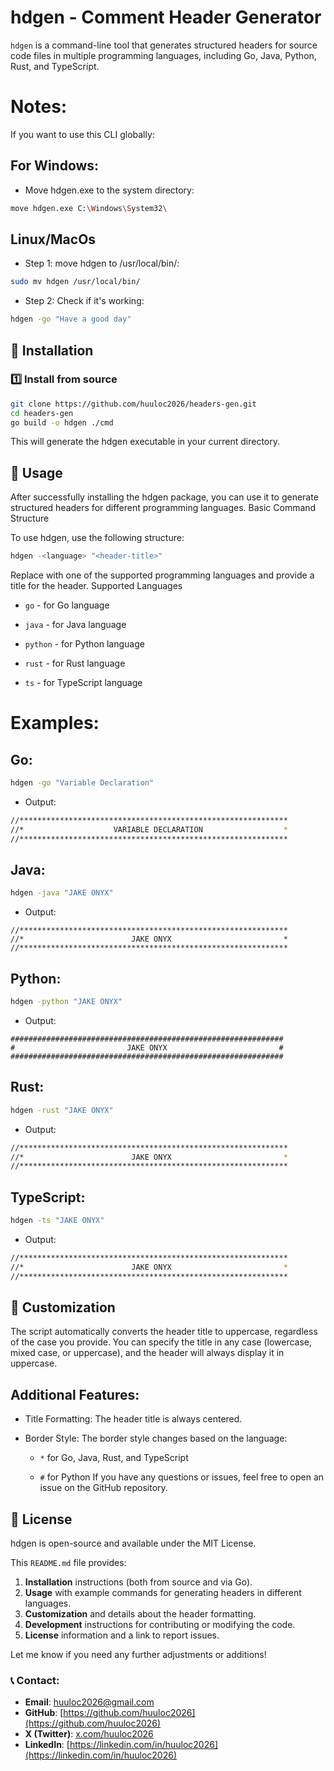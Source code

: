 # hdgen - Comment Header Generator

`hdgen` is a command-line tool that generates structured headers for source code files in multiple programming languages, including Go, Java, Python, Rust, and TypeScript.
# Notes:
If you want to use this CLI globally:
## For Windows:
- Move hdgen.exe to the system directory:
```sh
move hdgen.exe C:\Windows\System32\
```
## Linux/MacOs
- Step 1: move hdgen to /usr/local/bin/:
```sh
sudo mv hdgen /usr/local/bin/
```
- Step 2: Check if it's working:
```sh
hdgen -go "Have a good day"
```

## 🚀 Installation

### 1️⃣ Install from source

```sh
git clone https://github.com/huuloc2026/headers-gen.git
cd headers-gen
go build -o hdgen ./cmd
```
This will generate the hdgen executable in your current directory.

## 🔧 Usage

After successfully installing the hdgen package, you can use it to generate structured headers for different programming languages.
Basic Command Structure

To use hdgen, use the following structure:
```sh
hdgen -<language> "<header-title>"
```
Replace <language> with one of the supported programming languages and provide a title for the header.
Supported Languages

- `go` - for Go language

- `java` - for Java language

- `python` - for Python language

- `rust` - for Rust language

- `ts` - for TypeScript language


# Examples:

## Go:

```sh
hdgen -go "Variable Declaration"
```
- Output:
```sh
//************************************************************
//*                    VARIABLE DECLARATION                  *
//************************************************************
```

## Java:
```sh
hdgen -java "JAKE ONYX"
```
- Output:
```
//************************************************************
//*                        JAKE ONYX                         *
//************************************************************
```
## Python:

```sh
hdgen -python "JAKE ONYX"
```
- Output:
```
#############################################################
#                         JAKE ONYX                         #
#############################################################
```

## Rust:
```sh
hdgen -rust "JAKE ONYX"
```
- Output:
```sh
//************************************************************
//*                        JAKE ONYX                         *
//************************************************************
```
## TypeScript:
```sh
hdgen -ts "JAKE ONYX"
```
- Output:
```sh
//************************************************************
//*                        JAKE ONYX                         *
//************************************************************
```

## 🎨 Customization

The script automatically converts the header title to uppercase, regardless of the case you provide. You can specify the title in any case (lowercase, mixed case, or uppercase), and the header will always display it in uppercase.
## Additional Features:

- Title Formatting: The header title is always centered.

- Border Style: The border style changes based on the language:

    - ```*``` for Go, Java, Rust, and TypeScript

    - ```#``` for Python
If you have any questions or issues, feel free to open an issue on the GitHub repository.
## 🤝 License

hdgen is open-source and available under the MIT License. 

This `README.md` file provides:

1. **Installation** instructions (both from source and via Go).
2. **Usage** with example commands for generating headers in different languages.
3. **Customization** and details about the header formatting.
4. **Development** instructions for contributing or modifying the code.
5. **License** information and a link to report issues.

Let me know if you need any further adjustments or additions!


### 📞 Contact:
- **Email**: [huuloc2026@gmail.com](mailto:huuloc2026@gmail.com)
- **GitHub**: [https://github.com/huuloc2026](https://github.com/huuloc2026)
- **X (Twitter)**: [x.com/huuloc2026](https://x.com/huuloc2026)
- **LinkedIn**: [https://linkedin.com/in/huuloc2026](https://linkedin.com/in/huuloc2026)

